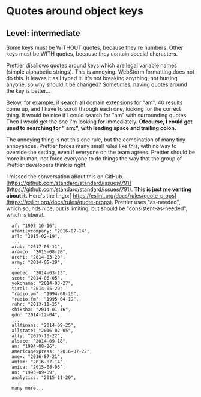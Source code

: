 # Quotes around object keys

## Level: intermediate

Some keys must be WITHOUT quotes, because they're numbers. Other keys must be WITH quotes, because they contain special characters. 

Prettier disallows quotes around keys which are legal variable names \(simple alphabetic strings\). This is annoying. WebStorm formatting does not do this. It leaves it as I typed it. It's not breaking anything, not hurting anyone, so why should it be changed? Sometimes, having quotes around the key is better...

Below, for example, if search all domain extensions for "am", 40 results come up, and I have to scroll through each one, looking for the correct thing. It would be nice if I could search for "am" with surrounding quotes. Then I would get the one I'm looking for immediately. **Ofcourse, I could get used to searching for " am:", with leading space and trailing colon.**

The annoying thing is not this one rule, but the combination of many tiny annoyances. Prettier forces many small rules like this, with no way to override the setting, even if everyone on the team agrees. Prettier should be more human, not force everyone to do things the way that the group of Prettier developers think is right.

I missed the conversation about this on GitHub. [https://github.com/standard/standard/issues/791](https://github.com/standard/standard/issues/791). **This is just me venting about it.** Here's the lingo:[ https://eslint.org/docs/rules/quote-props](https://eslint.org/docs/rules/quote-props). Prettier uses "as-needed", which sounds nice, but is limiting, but should be "consistent-as-needed", which is liberal.

```text
  af: "1997-10-16",
  afamilycompany: "2016-07-14",
  afl: "2015-02-19",
  ...
  arab: "2017-05-11",
  aramco: "2015-08-20",
  archi: "2014-03-20",
  army: "2014-05-29",
  ...
  quebec: "2014-03-13",
  scot: "2014-06-05",
  yokohama: "2014-03-27",
  tirol: "2014-05-29",
  "radio.am": "1994-08-26",
  "radio.fm": "1995-04-19",
  ruhr: "2013-11-25",
  shiksha: "2014-01-16",
  gdn: "2014-12-04",
  ...
  allfinanz: "2014-09-25",
  allstate: "2016-02-05",
  ally: "2015-10-22",
  alsace: "2014-09-18",
  am: "1994-08-26",
  americanexpress: "2016-07-22",
  amex: "2016-07-21",
  amfam: "2016-07-14",
  amica: "2015-08-06",
  an: "1993-09-09",
  analytics: "2015-11-20",
  ...
  many more...
```

 



